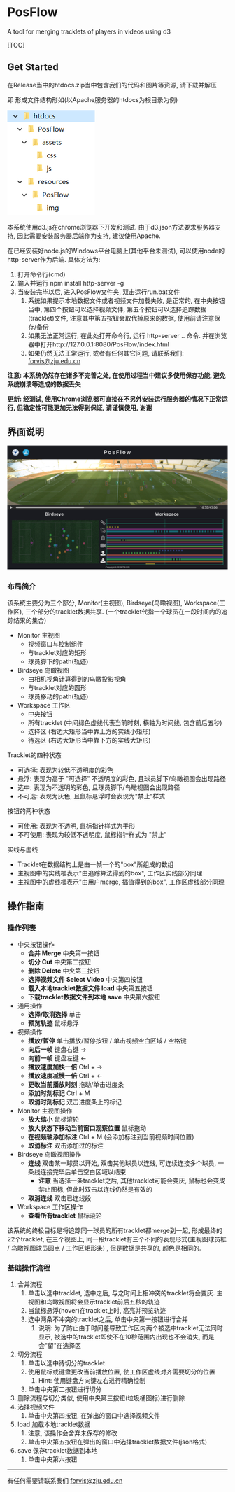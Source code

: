 # PosFlow
A tool for merging tracklets of players in videos using d3

[TOC]

## Get Started

在Release当中的htdocs.zip当中包含我们的代码和图片等资源, 请下载并解压

即 形成文件结构形如(以Apache服务器的htdocs为根目录为例)

![1557411382923](README.assets/1557411382923.png)



本系统使用d3.js在chrome浏览器下开发和测试. 由于d3.json方法要求服务器支持, 因此需要安装服务器后端作为支持, 建议使用Apache. 

在已经安装好node.js的Windows平台电脑上(其他平台未测试), 可以使用node的http-server作为后端. 具体方法为:

1. 打开命令行(cmd)
2. 输入并运行 npm install http-server -g
3. 当安装完毕以后, 进入PosFlow文件夹, 双击运行run.bat文件
   1. 系统如果提示本地数据文件或者视频文件加载失败, 是正常的, 在中央按钮当中, 第四个按钮可以选择视频文件, 第五个按钮可以选择追踪数据(tracklet)文件, 注意其中第五按钮会取代掉原来的数据, 使用前请注意保存/备份
   2. 如果无法正常运行, 在此处打开命令行, 运行 http-server .. 命令. 并在浏览器中打开http://127.0.0.1:8080/PosFlow/index.html
   3. 如果仍然无法正常运行, 或者有任何其它问题, 请联系我们: forvis@zju.edu.cn



**注意: 本系统仍然存在诸多不完善之处, 在使用过程当中建议多使用保存功能, 避免系统崩溃等造成的数据丢失**

**更新: 经测试, 使用Chrome浏览器可直接在不另外安装运行服务器的情况下正常运行, 但稳定性可能更加无法得到保证, 请谨慎使用, 谢谢**



## 界面说明

![1557411454919](README.assets/1557411454919.png)

### 布局简介

该系统主要分为三个部分, Monitor(主视图), Birdseye(鸟瞰视图), Workspace(工作区), 三个部分的tracklet数据共享. (一个tracklet代指一个球员在一段时间内的追踪结果的集合)

- Monitor 主视图
  - 视频窗口与控制组件
  - 与tracklet对应的矩形
  - 球员脚下的path(轨迹)
- Birdseye 鸟瞰视图
  - 由相机视角计算得到的鸟瞰投影视角
  - 与tracklet对应的圆形
  - 球员移动的path(轨迹)
- Workspace 工作区
  - 中央按钮
  - 所有tracklet (中间绿色虚线代表当前时刻, 横轴为时间线, 包含前后五秒)
  - 选择区 (右边大矩形当中靠上方的实线小矩形)
  - 待选区 (右边大矩形当中靠下方的实线大矩形)



Tracklet的四种状态

- 可选择: 表现为较低不透明度的彩色
- 悬浮: 表现为高于 "可选择" 不透明度的彩色, 且球员脚下/鸟瞰视图会出现路径
- 选中: 表现为不透明的彩色, 且球员脚下/鸟瞰视图会出现路径
- 不可选: 表现为灰色, 且鼠标悬浮时会表现为"禁止"样式



按钮的两种状态

- 可使用: 表现为不透明, 鼠标指针样式为手形
- 不可使用: 表现为较低不透明度, 鼠标指针样式为 "禁止"



实线与虚线

- Tracklet在数据结构上是由一帧一个的"box"所组成的数组
- 主视图中的实线框表示"由追踪算法得到的box", 工作区实线部分同理
- 主视图中的虚线框表示"由用户merge, 插值得到的box", 工作区虚线部分同理



## 操作指南

### 操作列表

- 中央按钮操作
  - **合并 Merge** 中央第一按钮 
  - **切分 Cut** 中央第二按钮
  - **删除 Delete** 中央第三按钮
  - **选择视频文件 Select Video** 中央第四按钮
  - **载入本地tracklet数据文件 load** 中央第五按钮
  - **下载tracklet数据文件到本地 save** 中央第六按钮
- 通用操作
  - **选择/取消选择** 单击
  - **预览轨迹** 鼠标悬浮
- 视频操作
  - **播放/暂停** 单击播放/暂停按钮 / 单击视频空白区域 / 空格键
  - **向后一帧** 键盘右键 ->
  - **向前一帧** 键盘左键 <-
  - **播放速度加快一倍** Ctrl + ->
  - **播放速度减慢一倍** Ctrl + <-
  - **更改当前播放时刻** 拖动/单击进度条
  - **添加时刻标记** Ctrl + M
  - **取消时刻标记** 双击进度条上的标记
- Monitor 主视图操作
  - **放大缩小** 鼠标滚轮
  - **放大状态下移动当前窗口观察位置** 鼠标拖动
  - **在视频轴添加标注** Ctrl + M (会添加标注到当前视频时间位置)
  - **取消标注** 双击添加过的标注
- Birdseye 鸟瞰视图操作
  - **连线** 双击某一球员以开始, 双击其他球员以连线, 可连续连接多个球员, 一条线连接完毕后单击空白区域以结束
    - **注意** 当选择一条tracklet之后, 其他tracklet可能会变灰, 鼠标也会变成禁止图标, 但此时双击以连线仍然是有效的
  - **取消连线** 双击已连线段
- Workspace 工作区操作
  - **查看所有tracklet** 鼠标滚轮

该系统的终极目标是将追踪同一球员的所有tracklet都merge到一起, 形成最终的22个tracklet, 在三个视图上, 同一段tracklet有三个不同的表现形式(主视图球员框 / 鸟瞰视图球员圆点 / 工作区矩形条) , 但是数据是共享的, 颜色是相同的.

### 基础操作流程

1. 合并流程
   1. 单击以选中tracklet, 选中之后, 与之时间上相冲突的tracklet将会变灰. 主视图和鸟瞰视图将会显示tracklet前后五秒的轨迹
   2. 当鼠标悬浮(hover)在tracklet上时, 高亮并预览轨迹
   3. 选中两条不冲突的tracklet之后, 单击中央第一按钮进行合并
      1. 说明: 为了防止由于时间差导致工作区内两个被选中tracklet无法同时显示, 被选中的tracklet即使不在10秒范围内出现也不会消失, 而是会"留"在选择区
2. 切分流程
   1. 单击以选中待切分的tracklet
   2. 使用鼠标或键盘更改当前播放位置, 使工作区虚线对齐需要切分的位置
      1. Hint: 使用键盘方向键左右进行精确控制
   3. 单击中央第二按钮进行切分
3. 删除流程与切分类似, 使用中央第三按钮(垃圾桶图标)进行删除
4. 选择视频文件
   1. 单击中央第四按钮, 在弹出的窗口中选择视频文件
5. load 加载本地tracklet数据
   1. 注意, 该操作会舍弃未保存的修改
   2. 单击中央第五按钮在弹出的窗口中选择tracklet数据文件(json格式)
6. save 保存tracklet数据到本地
   1. 单击中央第六按钮



***
有任何需要请联系我们 forvis@zju.edu.cn
